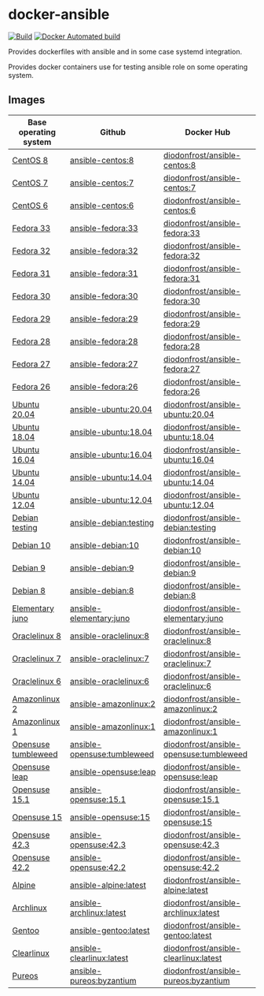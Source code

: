# docker-ansible

[![Build](https://github.com/diodonfrost/docker-ansible/workflows/Build/badge.svg)](https://github.com/diodonfrost/docker-ansible/actions)
[![Docker Automated build](https://img.shields.io/docker/automated/diodonfrost/centos-7-ansible.svg?maxAge=2592000)](https://hub.docker.com/r/diodonfrost/centos-7-ansible/)

Provides dockerfiles with ansible and in some case systemd integration.

Provides docker containers use for testing ansible role on some operating system.

## Images

| Base operating system           | Github                          | Docker Hub                                  |
| ------------------------------- | ------------------------------- | ------------------------------------------- |
| [CentOS 8][CentOS]              | [ansible-centos:8][]            | [diodonfrost/ansible-centos:8][]            |
| [CentOS 7][CentOS]              | [ansible-centos:7][]            | [diodonfrost/ansible-centos:7][]            |
| [CentOS 6][CentOS]              | [ansible-centos:6][]            | [diodonfrost/ansible-centos:6][]            |
| [Fedora 33][Fedora]             | [ansible-fedora:33][]           | [diodonfrost/ansible-fedora:33][]           |
| [Fedora 32][Fedora]             | [ansible-fedora:32][]           | [diodonfrost/ansible-fedora:32][]           |
| [Fedora 31][Fedora]             | [ansible-fedora:31][]           | [diodonfrost/ansible-fedora:31][]           |
| [Fedora 30][Fedora]             | [ansible-fedora:30][]           | [diodonfrost/ansible-fedora:30][]           |
| [Fedora 29][Fedora]             | [ansible-fedora:29][]           | [diodonfrost/ansible-fedora:29][]           |
| [Fedora 28][Fedora]             | [ansible-fedora:28][]           | [diodonfrost/ansible-fedora:28][]           |
| [Fedora 27][Fedora]             | [ansible-fedora:27][]           | [diodonfrost/ansible-fedora:27][]           |
| [Fedora 26][Fedora]             | [ansible-fedora:26][]           | [diodonfrost/ansible-fedora:26][]           |
| [Ubuntu 20.04][Ubuntu]          | [ansible-ubuntu:20.04][]        | [diodonfrost/ansible-ubuntu:20.04][]        |
| [Ubuntu 18.04][Ubuntu]          | [ansible-ubuntu:18.04][]        | [diodonfrost/ansible-ubuntu:18.04][]        |
| [Ubuntu 16.04][Ubuntu]          | [ansible-ubuntu:16.04][]        | [diodonfrost/ansible-ubuntu:16.04][]        |
| [Ubuntu 14.04][Ubuntu]          | [ansible-ubuntu:14.04][]        | [diodonfrost/ansible-ubuntu:14.04][]        |
| [Ubuntu 12.04][Ubuntu]          | [ansible-ubuntu:12.04][]        | [diodonfrost/ansible-ubuntu:12.04][]        |
| [Debian testing][Debian]        | [ansible-debian:testing][]      | [diodonfrost/ansible-debian:testing][]      |
| [Debian 10][Debian]             | [ansible-debian:10][]           | [diodonfrost/ansible-debian:10][]           |
| [Debian 9][Debian]              | [ansible-debian:9][]            | [diodonfrost/ansible-debian:9][]            |
| [Debian 8][Debian]              | [ansible-debian:8][]            | [diodonfrost/ansible-debian:8][]            |
| [Elementary juno][Elementary]   | [ansible-elementary:juno][]     | [diodonfrost/ansible-elementary:juno][]     |
| [Oraclelinux 8][Oraclelinux]    | [ansible-oraclelinux:8][]       | [diodonfrost/ansible-oraclelinux:8][]       |
| [Oraclelinux 7][Oraclelinux]    | [ansible-oraclelinux:7][]       | [diodonfrost/ansible-oraclelinux:7][]       |
| [Oraclelinux 6][Oraclelinux]    | [ansible-oraclelinux:6][]       | [diodonfrost/ansible-oraclelinux:6][]       |
| [Amazonlinux 2][Amazonlinux]    | [ansible-amazonlinux:2][]       | [diodonfrost/ansible-amazonlinux:2][]       |
| [Amazonlinux 1][Amazonlinux]    | [ansible-amazonlinux:1][]       | [diodonfrost/ansible-amazonlinux:1][]       |
| [Opensuse tumbleweed][Opensuse] | [ansible-opensuse:tumbleweed][] | [diodonfrost/ansible-opensuse:tumbleweed][] |
| [Opensuse leap][Opensuse]       | [ansible-opensuse:leap][]       | [diodonfrost/ansible-opensuse:leap][]       |
| [Opensuse 15.1][Opensuse]       | [ansible-opensuse:15.1][]       | [diodonfrost/ansible-opensuse:15.1][]       |
| [Opensuse 15][Opensuse]         | [ansible-opensuse:15][]         | [diodonfrost/ansible-opensuse:15][]         |
| [Opensuse 42.3][Opensuse]       | [ansible-opensuse:42.3][]       | [diodonfrost/ansible-opensuse:42.3][]       |
| [Opensuse 42.2][Opensuse]       | [ansible-opensuse:42.2][]       | [diodonfrost/ansible-opensuse:42.2][]       |
| [Alpine][Alpine]                | [ansible-alpine:latest][]       | [diodonfrost/ansible-alpine:latest][]       |
| [Archlinux][Archlinux]          | [ansible-archlinux:latest][]    | [diodonfrost/ansible-archlinux:latest][]    |
| [Gentoo][Gentoo]                | [ansible-gentoo:latest][]       | [diodonfrost/ansible-gentoo:latest][]       |
| [Clearlinux][Clearlinux]        | [ansible-clearlinux:latest][]   | [diodonfrost/ansible-clearlinux:latest][]   |
| [Pureos][Pureos]                | [ansible-pureos:byzantium][]    | [diodonfrost/ansible-pureos:byzantium][]    |

[Centos]: https://hub.docker.com/_/centos/
[Fedora]: https://hub.docker.com/_/fedora/
[Ubuntu]: https://hub.docker.com/_/ubuntu/
[Debian]: https://hub.docker.com/_/debian/
[Elementary]: https://hub.docker.com/r/elementary/docker
[Oraclelinux]: https://hub.docker.com/_/oraclelinux/
[Amazonlinux]: https://hub.docker.com/_/amazonlinux/
[Opensuse]: https://hub.docker.com/_/opensuse/
[Alpine]: https://hub.docker.com/_/alpine
[Archlinux]: https://hub.docker.com/r/base/archlinux/
[Gentoo]: https://hub.docker.com/r/gentoo/stage3-amd64/
[Clearlinux]: https://hub.docker.com/_/clearlinux
[Pureos]: https://hub.docker.com/u/pureos

[ansible-centos:8]: https://github.com/diodonfrost/docker-ansible/blob/master/centos-ansible/Dockerfile.centos-8
[ansible-centos:7]: https://github.com/diodonfrost/docker-ansible/blob/master/centos-ansible/Dockerfile.centos-7
[ansible-centos:6]: https://github.com/diodonfrost/docker-ansible/blob/master/centos-ansible/Dockerfile.centos-6
[ansible-fedora:33]: https://github.com/diodonfrost/docker-ansible/blob/master/fedora-ansible/Dockerfile.fedora-33
[ansible-fedora:32]: https://github.com/diodonfrost/docker-ansible/blob/master/fedora-ansible/Dockerfile.fedora-32
[ansible-fedora:31]: https://github.com/diodonfrost/docker-ansible/blob/master/fedora-ansible/Dockerfile.fedora-31
[ansible-fedora:30]: https://github.com/diodonfrost/docker-ansible/blob/master/fedora-ansible/Dockerfile.fedora-30
[ansible-fedora:29]: https://github.com/diodonfrost/docker-ansible/blob/master/fedora-ansible/Dockerfile.fedora-29
[ansible-fedora:28]: https://github.com/diodonfrost/docker-ansible/blob/master/fedora-ansible/Dockerfile.fedora-28
[ansible-fedora:27]: https://github.com/diodonfrost/docker-ansible/blob/master/fedora-ansible/Dockerfile.fedora-27
[ansible-fedora:26]: https://github.com/diodonfrost/docker-ansible/blob/master/fedora-ansible/Dockerfile.fedora-28
[ansible-ubuntu:20.04]: https://github.com/diodonfrost/docker-ansible/blob/master/ubuntu-ansible/Dockerfile.ubuntu-20.04
[ansible-ubuntu:18.04]: https://github.com/diodonfrost/docker-ansible/blob/master/ubuntu-ansible/Dockerfile.ubuntu-18.04
[ansible-ubuntu:16.04]: https://github.com/diodonfrost/docker-ansible/blob/master/ubuntu-ansible/Dockerfile.ubuntu-16.04
[ansible-ubuntu:14.04]: https://github.com/diodonfrost/docker-ansible/blob/master/ubuntu-ansible/Dockerfile.ubuntu-14.04
[ansible-ubuntu:12.04]: https://github.com/diodonfrost/docker-ansible/blob/master/ubuntu-ansible/Dockerfile.ubuntu-12.04
[ansible-debian:testing]: https://github.com/diodonfrost/docker-ansible/blob/master/debian-ansible/Dockerfile.debian-testing
[ansible-debian:10]: https://github.com/diodonfrost/docker-ansible/blob/master/debian-ansible/Dockerfile.debian-10
[ansible-debian:9]: https://github.com/diodonfrost/docker-ansible/blob/master/debian-ansible/Dockerfile.debian-9
[ansible-debian:8]: https://github.com/diodonfrost/docker-ansible/blob/master/debian-ansible/Dockerfile.debian-8
[ansible-elementary:juno]: https://github.com/diodonfrost/docker-ansible/blob/master/elementary-ansible/Dockerfile.elementary-juno
[ansible-oraclelinux:8]: https://github.com/diodonfrost/docker-ansible/blob/master/oraclelinux-ansible/Dockerfile.oraclelinux-8
[ansible-oraclelinux:7]: https://github.com/diodonfrost/docker-ansible/blob/master/oraclelinux-ansible/Dockerfile.oraclelinux-7
[ansible-oraclelinux:6]: https://github.com/diodonfrost/docker-ansible/blob/master/oraclelinux-ansible/Dockerfile.oraclelinux-6
[ansible-amazonlinux:2]: https://github.com/diodonfrost/docker-ansible/blob/master/amazonlinux-ansible/Dockerfile.amazonlinux-2
[ansible-amazonlinux:1]: https://github.com/diodonfrost/docker-ansible/blob/master/amazonlinux-ansible/Dockerfile.amazonlinux-1
[ansible-opensuse:tumbleweed]: https://github.com/diodonfrost/docker-ansible/blob/master/opensuse-ansible/Dockerfile.opensuse-tumbleweed
[ansible-opensuse:leap]: https://github.com/diodonfrost/docker-ansible/blob/master/opensuse-ansible/Dockerfile.opensuse-leap
[ansible-opensuse:15.1]: https://github.com/diodonfrost/docker-ansible/blob/master/opensuse-ansible/Dockerfile.opensuse-15.1
[ansible-opensuse:15]: https://github.com/diodonfrost/docker-ansible/blob/master/opensuse-ansible/Dockerfile.opensuse-15
[ansible-opensuse:42.3]: https://github.com/diodonfrost/docker-ansible/blob/master/opensuse-ansible/Dockerfile.opensuse-42.3
[ansible-opensuse:42.2]: https://github.com/diodonfrost/docker-ansible/blob/master/opensuse-ansible/Dockerfile.opensuse-42.2
[ansible-alpine:latest]: https://github.com/diodonfrost/docker-ansible/blob/master/alpine-ansible/Dockerfile.alpine-latest
[ansible-archlinux:latest]: https://github.com/diodonfrost/docker-ansible/blob/master/archlinux-ansible/Dockerfile.archlinux-latest
[ansible-gentoo:latest]: https://github.com/diodonfrost/docker-ansible/blob/master/gentoo-ansible/Dockerfile.gentoo-latest
[ansible-clearlinux:latest]: https://github.com/diodonfrost/docker-ansible/blob/master/clearlinux-ansible/Dockerfile.clearlinux-latest
[ansible-pureos:byzantium]: https://github.com/diodonfrost/docker-ansible/blob/master/pureos-ansible/Dockerfile.pureos-byzantium

[diodonfrost/ansible-centos:8]: https://hub.docker.com/r/diodonfrost/ansible-centos
[diodonfrost/ansible-centos:7]: https://hub.docker.com/r/diodonfrost/ansible-centos
[diodonfrost/ansible-centos:6]: https://hub.docker.com/r/diodonfrost/ansible-centos
[diodonfrost/ansible-fedora:33]: https://hub.docker.com/r/diodonfrost/ansible-fedora
[diodonfrost/ansible-fedora:32]: https://hub.docker.com/r/diodonfrost/ansible-fedora
[diodonfrost/ansible-fedora:31]: https://hub.docker.com/r/diodonfrost/ansible-fedora
[diodonfrost/ansible-fedora:30]: https://hub.docker.com/r/diodonfrost/ansible-fedora
[diodonfrost/ansible-fedora:29]: https://hub.docker.com/r/diodonfrost/ansible-fedora
[diodonfrost/ansible-fedora:28]: https://hub.docker.com/r/diodonfrost/ansible-fedora
[diodonfrost/ansible-fedora:27]: https://hub.docker.com/r/diodonfrost/ansible-fedora
[diodonfrost/ansible-fedora:26]: https://hub.docker.com/r/diodonfrost/ansible-fedora
[diodonfrost/ansible-ubuntu:20.04]: https://hub.docker.com/r/diodonfrost/ansible-ubuntu
[diodonfrost/ansible-ubuntu:18.04]: https://hub.docker.com/r/diodonfrost/ansible-ubuntu
[diodonfrost/ansible-ubuntu:16.04]: https://hub.docker.com/r/diodonfrost/ansible-ubuntu
[diodonfrost/ansible-ubuntu:14.04]: https://hub.docker.com/r/diodonfrost/ansible-ubuntu
[diodonfrost/ansible-ubuntu:12.04]: https://hub.docker.com/r/diodonfrost/ansible-ubuntu
[diodonfrost/ansible-debian:testing]: https://hub.docker.com/r/diodonfrost/ansible-debian
[diodonfrost/ansible-debian:10]: https://hub.docker.com/r/diodonfrost/ansible-debian
[diodonfrost/ansible-debian:9]: https://hub.docker.com/r/diodonfrost/ansible-debian
[diodonfrost/ansible-debian:8]: https://hub.docker.com/r/diodonfrost/ansible-debian
[diodonfrost/ansible-elementary:juno]: https://hub.docker.com/r/diodonfrost/ansible-elementary
[diodonfrost/ansible-oraclelinux:8]: https://hub.docker.com/r/diodonfrost/ansible-oraclelinux
[diodonfrost/ansible-oraclelinux:7]: https://hub.docker.com/r/diodonfrost/ansible-oraclelinux
[diodonfrost/ansible-oraclelinux:6]: https://hub.docker.com/r/diodonfrost/ansible-oraclelinux
[diodonfrost/ansible-amazonlinux:2]: https://hub.docker.com/r/diodonfrost/ansible-amazonlinux
[diodonfrost/ansible-amazonlinux:1]: https://hub.docker.com/r/diodonfrost/ansible-oraclelinux
[diodonfrost/ansible-opensuse:tumbleweed]: https://hub.docker.com/r/diodonfrost/ansible-opensuse
[diodonfrost/ansible-opensuse:leap]: https://hub.docker.com/r/diodonfrost/ansible-opensuse
[diodonfrost/ansible-opensuse:15.1]: https://hub.docker.com/r/diodonfrost/ansible-opensuse
[diodonfrost/ansible-opensuse:15]: https://hub.docker.com/r/diodonfrost/ansible-opensuse
[diodonfrost/ansible-opensuse:42.3]: https://hub.docker.com/r/diodonfrost/ansible-opensuse
[diodonfrost/ansible-opensuse:42.2]: https://hub.docker.com/r/diodonfrost/ansible-opensuse
[diodonfrost/ansible-alpine:latest]: https://hub.docker.com/r/diodonfrost/ansible-alpine
[diodonfrost/ansible-archlinux:latest]: https://hub.docker.com/r/diodonfrost/ansible-archlinux
[diodonfrost/ansible-gentoo:latest]: https://hub.docker.com/r/diodonfrost/ansible-gentoo
[diodonfrost/ansible-clearlinux:latest]: https://hub.docker.com/r/diodonfrost/ansible-clearlinux
[diodonfrost/ansible-pureos:byzantium]: https://hub.docker.com/r/diodonfrost/ansible-pureos
